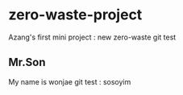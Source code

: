 # zero-waste-project
Azang's first mini project : new zero-waste git test

## Mr.Son

My name is wonjae
git test : sosoyim
